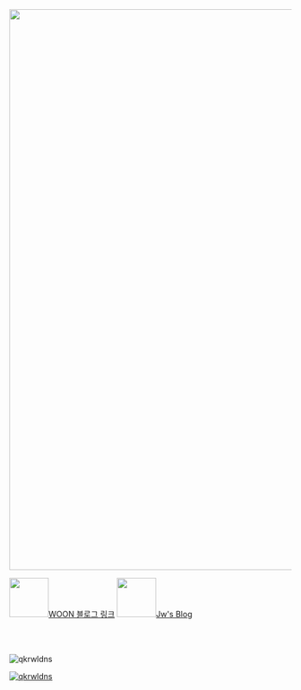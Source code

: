 <img src="https://capsule-render.vercel.app/api?type=waving&height=300&color=timeGradient&text=Hi%20👋,%20I'm%20jiwoon&textBg=false&fontColor=timeGradient&desc=안녕하세요%20!!&fontAlign=50&descAlignY=65&fontAlignY=38" align="center" width="1000">


<a href="https://qkrwldns.github.io/" target="_blank" rel="noreferrer"><img src="https://avatars.githubusercontent.com/u/129596718?v=4" width="70">WOON 블로그 링크</a>
<a href="http://jiwoonblog.dothome.co.kr/" target="_blank" rel="noreferrer"><img src="https://wedigital.co.kr/wp-content/uploads/2021/06/%EC%9B%8C%EB%93%9C%ED%94%84%EB%A0%88%EC%8A%A4%EB%A1%9C%EA%B3%A0.jpg" width="70">Jw's Blog</a>


<br><br>
<p align="left"> <img src="https://komarev.com/ghpvc/?username=qkrwldns&label=Profile%20views&color=0e75b6&style=flat" alt="qkrwldns" /> </p>
<p align="left"> <a href="https://github.com/ryo-ma/github-profile-trophy"><img src="https://github-profile-trophy.vercel.app/?username=qkrwldns" alt="qkrwldns" /></a> </p>

<p align="left"> <a href="https://twitter.com/" target="blank"><img src="https://img.shields.io/twitter/follow/?logo=twitter&style=for-the-badge" alt="" /></a> </p>



